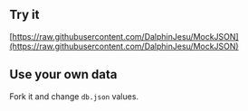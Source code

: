 ## Try it

[https://raw.githubusercontent.com/DalphinJesu/MockJSON](https://raw.githubusercontent.com/DalphinJesu/MockJSON)

## Use your own data

Fork it and change `db.json` values.

